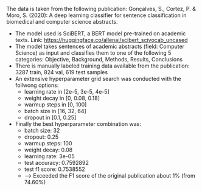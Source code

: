 The data is taken from the following publication: 
Gonçalves, S., Cortez, P. & Moro, S. (2020): A deep learning classifier for sentence classification in biomedical and computer science abstracts.

- The model used is SciBERT, a BERT model pre-trained on academic texts. Link: https://huggingface.co/allenai/scibert_scivocab_uncased
- The model takes sentences of academic abstracts (field: Computer Science) as input and classifies them to one of the following 5 categories: Objective, Background, Methods, Results, Conclusions 
- There is manually labeled training data available from the publication: 3287 train, 824 val, 619 test samples
- An extensive hyperparameter grid search was conducted with the follwong options:
    - learning rate in [2e-5, 3e-5, 4e-5]
    - weight decay in [0, 0.08, 0.18]
    - warmup steps in [0, 100]
    - batch size in [16, 32, 64]
    - dropout in [0.1, 0.25]
- Finally the best hyperparameter combination was:
    - batch size: 32
    - dropout: 0.25
    - warmup steps: 100
    - weight decay: 0.08
    - learning rate: 3e-05
    - test accuracy: 0.7592892
    - test f1 score: 0.7538552
    - --> Exceeded the F1 score of the original publication about 1% (from 74.60%)